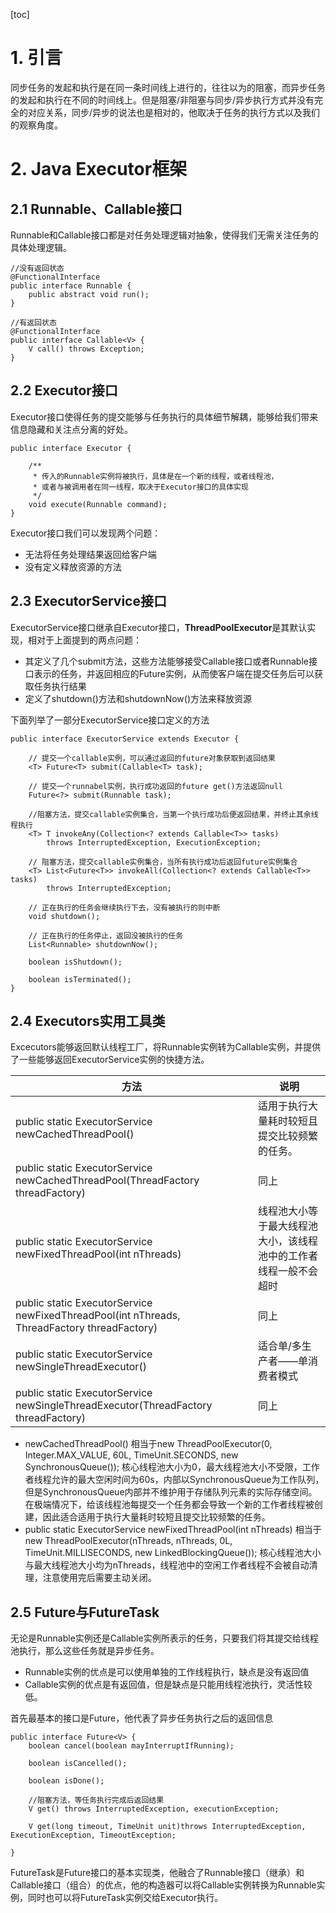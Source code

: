 [toc]
# 1. 引言
同步任务的发起和执行是在同一条时间线上进行的，往往以为的阻塞，而异步任务的发起和执行在不同的时间线上。但是阻塞/非阻塞与同步/异步执行方式并没有完全的对应关系，同步/异步的说法也是相对的，他取决于任务的执行方式以及我们的观察角度。
# 2. Java Executor框架
## 2.1 Runnable、Callable接口
Runnable和Callable接口都是对任务处理逻辑对抽象，使得我们无需关注任务的具体处理逻辑。
```
//没有返回状态
@FunctionalInterface
public interface Runnable {
    public abstract void run();
}

//有返回状态
@FunctionalInterface
public interface Callable<V> {
    V call() throws Exception;
}
```
## 2.2 Executor接口
Executor接口使得任务的提交能够与任务执行的具体细节解耦，能够给我们带来信息隐藏和关注点分离的好处。
```
public interface Executor {

    /**
     * 传入的Runnable实例将被执行，具体是在一个新的线程，或者线程池，
     * 或者与被调用者在同一线程，取决于Executor接口的具体实现
     */
    void execute(Runnable command);
}
```
Executor接口我们可以发现两个问题：
- 无法将任务处理结果返回给客户端
- 没有定义释放资源的方法
  
## 2.3 ExecutorService接口
ExecutorService接口继承自Executor接口，**ThreadPoolExecutor**是其默认实现，相对于上面提到的两点问题：
- 其定义了几个submit方法，这些方法能够接受Callable接口或者Runnable接口表示的任务，并返回相应的Future实例，从而使客户端在提交任务后可以获取任务执行结果
- 定义了shutdown()方法和shutdownNow()方法来释放资源
  
下面列举了一部分ExecutorService接口定义的方法
```
public interface ExecutorService extends Executor {

    // 提交一个callable实例，可以通过返回的future对象获取到返回结果
    <T> Future<T> submit(Callable<T> task);

    // 提交一个runnabel实例，执行成功返回的future get()方法返回null
    Future<?> submit(Runnable task);

    //阻塞方法，提交callable实例集合，当第一个执行成功后便返回结果，并终止其余线程执行
    <T> T invokeAny(Collection<? extends Callable<T>> tasks)
        throws InterruptedException, ExecutionException;

    // 阻塞方法，提交callable实例集合，当所有执行成功后返回future实例集合
    <T> List<Future<T>> invokeAll(Collection<? extends Callable<T>> tasks)
        throws InterruptedException;

    // 正在执行的任务会继续执行下去，没有被执行的则中断
    void shutdown();

    // 正在执行的任务停止，返回没被执行的任务
    List<Runnable> shutdownNow();

    boolean isShutdown();

    boolean isTerminated();
}
```
## 2.4 Executors实用工具类
Excecutors能够返回默认线程工厂，将Runnable实例转为Callable实例，并提供了一些能够返回ExecutorService实例的快捷方法。

方法 | 说明
---------|----------
 public static ExecutorService newCachedThreadPool() | 适用于执行大量耗时较短且提交比较频繁的任务。 
 public static ExecutorService newCachedThreadPool(ThreadFactory threadFactory) | 同上
 public static ExecutorService newFixedThreadPool(int nThreads) | 线程池大小等于最大线程池大小，该线程池中的工作者线程一般不会超时
 public static ExecutorService newFixedThreadPool(int nThreads, ThreadFactory threadFactory) | 同上
 public static ExecutorService newSingleThreadExecutor() | 适合单/多生产者——单消费者模式
 public static ExecutorService newSingleThreadExecutor(ThreadFactory threadFactory) | 同上 
- newCachedThreadPool()
  相当于new ThreadPoolExecutor(0, Integer.MAX_VALUE,
                                      60L, TimeUnit.SECONDS,
                                      new SynchronousQueue<Runnable>());
核心线程池大小为0，最大线程池大小不受限，工作者线程允许的最大空闲时间为60s，内部以SynchronousQueue为工作队列，但是SynchronousQueue内部并不维护用于存储队列元素的实际存储空间。在极端情况下，给该线程池每提交一个任务都会导致一个新的工作者线程被创建，因此适合适用于执行大量耗时较短且提交比较频繁的任务。
- public static ExecutorService newFixedThreadPool(int nThreads)
  相当于new ThreadPoolExecutor(nThreads, nThreads,
                                      0L, TimeUnit.MILLISECONDS,
                                      new LinkedBlockingQueue<Runnable>());
  核心线程池大小与最大线程池大小均为nThreads，线程池中的空闲工作者线程不会被自动清理，注意使用完后需要主动关闭。

## 2.5 Future与FutureTask
无论是Runnable实例还是Callable实例所表示的任务，只要我们将其提交给线程池执行，那么这些任务就是异步任务。
- Runnable实例的优点是可以使用单独的工作线程执行，缺点是没有返回值
- Callable实例的优点是有返回值，但是缺点是只能用线程池执行，灵活性较低。

首先最基本的接口是Future，他代表了异步任务执行之后的返回信息
```
public interface Future<V> {
    boolean cancel(boolean mayInterruptIfRunning);

    boolean isCancelled();

    boolean isDone();

    //阻塞方法，等任务执行完成后返回结果
    V get() throws InterruptedException, executionException;

    V get(long timeout, TimeUnit unit)throws InterruptedException, ExecutionException, TimeoutException;

}
```
FutureTask是Future接口的基本实现类，他融合了Runnable接口（继承）和Callable接口（组合）的优点，他的构造器可以将Callable实例转换为Runnable实例，同时也可以将FutureTask实例交给Executor执行。